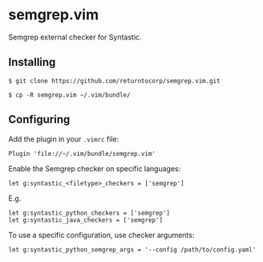 # semgrep.vim

Semgrep external checker for Syntastic.

## Installing

```
$ git clone https://github.com/returntocorp/semgrep.vim.git
```

```
$ cp -R semgrep.vim ~/.vim/bundle/
```

## Configuring

Add the plugin in your `.vimrc` file:

```
Plugin 'file://~/.vim/bundle/semgrep.vim'
```

Enable the Semgrep checker on specific languages:

```
let g:syntastic_<filetype>_checkers = ['semgrep']
```

E.g.

```
let g:syntastic_python_checkers = ['semgrep']
let g:syntastic_java_checkers = ['semgrep']
```

To use a specific configuration, use checker arguments:

```
let g:syntastic_python_semgrep_args = '--config /path/to/config.yaml'
```
